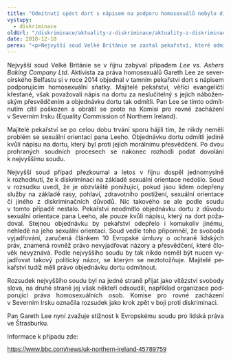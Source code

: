 ```yaml
---
title: "Odmítnutí upéct dort s nápisem na podporu homosexuálů nebylo diskriminací, rozhodl soud"
vystupy:
  - diskriminace
oldUrl: "/diskriminace/aktuality-z-diskriminace/aktuality-z-diskriminace-2018/odmitnuti-upect-dort-s-napisem-na-podporu-homosexualu-nebylo-diskriminaci-rozhodl-soud/"
date: 2018-12-10
perex: "<p>Nejvyšší soud Velké Británie se zastal pekařství, které odmítlo připravit dort s nápisem podporujícím homosexuální sňatky. Rozhodnutí nejvyššího soudu ruší dřívější soudní rozsudky, podle kterých pekařství odmítnutého zákazníka diskriminovalo.</p>"
---
```


<!-- imported from the old website -->

<p class="MsoNormal" style="text-align:justify"><span lang="CS">Nejvyšší soud Velké
Británie se v říjnu zabýval případem <i>Lee
vs. Ashers Baking Company Ltd</i>. Aktivista za práva homosexuálů Gareth Lee ze
severoirského Belfastu si v roce 2014 objednal v tamním pekařství
dort s nápisem podporujícím homosexuální sňatky. Majitelé pekařství,
věřící evangeličtí křesťané, však považovali nápis na dortu za neslučitelný
s jejich náboženským přesvědčením a objednávku dortu tak odmítli. Pan Lee se
tímto odmítnutím cítil poškozen a obrátil se proto na Komisi pro rovné
zacházení v Severním Irsku (Equality Commission of Northern Ireland). </span></p>

<p class="MsoNormal" style="text-align:justify"><span lang="CS">Majitelé pekařství
se po celou dobu trvání sporu hájili tím, že nikdy neměli problém se sexuální
orientací pana Leeho. Objednávku dortu odmítli jedině kvůli nápisu na dortu,
který byl proti jejich morálnímu přesvědčení. Po dvou prohraných soudních
procesech se nakonec rozhodli podat dovolání k nejvyššímu soudu.</span></p>

<p class="MsoNormal" style="text-align:justify"><span lang="CS">Nejvyšší soud
případ přezkoumal a letos v říjnu dospěl jednomyslně k rozhodnutí, že
k diskriminaci na základě sexuální orientace nedošlo. Soud v rozsudku
uvedl, že je obzvláště ponižující, pokud jsou lidem odepřeny služby na základě
rasy, pohlaví, zdravotního postižení, sexuální orientace či jiného
z diskriminačních důvodů. Nic takového se ale podle soudu v tomto
případě nestalo. Pekařství neodmítlo objednávku dortu z důvodu sexuální
orientace pana Leeho, ale pouze kvůli nápisu, který na dort požadoval. Stejnou
objednávku by pekařství odepřelo i komukoliv jinému, nehledě na jeho sexuální
orientaci. Soud vedle toho připomněl, že svoboda vyjadřování, zaručená článkem
10 Evropské úmluvy o ochraně lidských práv, znamená rovněž právo nevyjadřovat
názory a přesvědčení, které člověk nevyznává. Podle nejvyššího soudu by tak
nikdo neměl být nucen vyjadřovat takový politický názor, se kterým se
neztotožňuje. Majitelé pekařství tudíž měli právo objednávku dortu odmítnout.</span></p>

<p class="MsoNormal" style="text-align:justify"><span lang="CS">Rozsudek nejvyššího
soudu byl na jedné straně přijat jako vítězství svobody slova, na druhé straně
jej však někteří odsoudili, například organizace podporující práva
homosexuálních osob. Komise pro rovné zacházení v Severním Irsku označila
rozsudek jako krok zpět v boji proti diskriminaci.</span></p>

<p class="MsoNormal" style="text-align:justify"><span lang="CS">Pan Gareth Lee nyní
zvažuje stížnost k Evropskému soudu pro lidská práva ve Štrasburku.</span></p>

<p class="MsoNormal" style="text-align:justify"><span lang="CS">Informace
k případu zde:</span></p>

<span class="MsoHyperlink"><span lang="CS" style="font-size:11.0pt;line-height:
107%;font-family:&quot;Calibri&quot;,sans-serif;mso-ascii-theme-font:minor-latin;
mso-fareast-font-family:Calibri;mso-fareast-theme-font:minor-latin;mso-hansi-theme-font:
minor-latin;mso-bidi-font-family:&quot;Times New Roman&quot;;mso-bidi-theme-font:minor-bidi;
mso-ansi-language:CS;mso-fareast-language:EN-US;mso-bidi-language:AR-SA"><a href="https://www.bbc.com/news/uk-northern-ireland-45789759" target="_blank">https://www.bbc.com/news/uk-northern-ireland-45789759</a></span></span>
